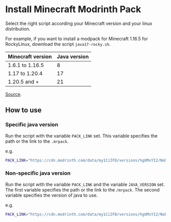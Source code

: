 # Install Minecraft Modrinth Pack

Select the right script according your Minecraft version and your linux distribution.

For example, if you want to install a modpack for Minecraft 1.16.5 for RockyLinux, download the script `java17-rocky.sh`.

| Minecraft version | Java version |
| ----------------- | ------------ |
| 1.6.1 to 1.16.5   | 8            |
| 1.17 to 1.20.4    | 17           |
| 1.20.5 and +      | 21           |

[Source](https://minecraft.wiki/w/Tutorials/Update_Java#Why_update?).

## How to use

### Specific java version

Run the script with the variable `PACK_LINK` set.
This variable specifies the path or the link to the `.mrpack`.

e.g.
```bash
PACK_LINK="https://cdn.modrinth.com/data/my1CiIFD/versions/hgUMxYI2/Nohtis%20Apohcalyps-0.10.3.mrpack" sh java17-rocky.sh
```

### Non-specific java version

Run the script with the variable `PACK_LINK` and the variable `JAVA_VERSION` set.
The first variable specifies the path or the link to the `/mrpack`.
The second variable specifies the version of java to use.

e.g.
```bash
PACK_LINK="https://cdn.modrinth.com/data/my1CiIFD/versions/hgUMxYI2/Nohtis%20Apohcalyps-0.10.3.mrpack" JAVA_VERSION="17" sh rocky.sh
```

